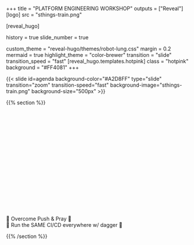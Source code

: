 +++
title = "PLATFORM ENGINEERING WORKSHOP"
outputs = ["Reveal"]
[logo]
src = "sthings-train.png"

[reveal_hugo]

history = true
slide_number = true

custom_theme = "reveal-hugo/themes/robot-lung.css"
margin = 0.2
mermaid = true
highlight_theme = "color-brewer"
transition = "slide"
transition_speed = "fast"
[reveal_hugo.templates.hotpink]
class = "hotpink"
background = "#FF4081"
+++

{{< slide id=agenda background-color="#A2D8FF" type="slide" transition="zoom" transition-speed="fast" background-image="sthings-train.png" background-size="500px" >}}

{{% section %}}

<br/>
<br/>
<br/>
<br/>
<br/>
<br/>
<br/>
<br/>
<br/>
<br/>
<br/>
<br/>
<br/>
<br/>
<br/>
<br/>

🚀 Overcome Push & Pray 🙏<br/>🔁 Run the SAME CI/CD everywhere w/ dagger 🔁

{{% /section %}}